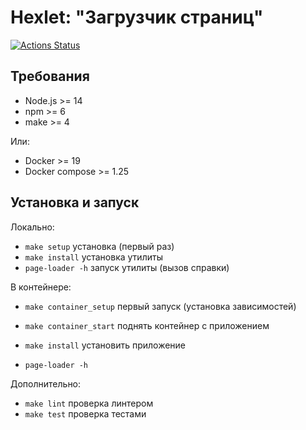 # Hexlet: "Загрузчик страниц"

[![Actions Status](https://github.com/Z-Slava/backend-project-lvl3/workflows/hexlet-check/badge.svg)](https://github.com/Z-Slava/backend-project-lvl3/actions)

## Требования

* Node.js >= 14
* npm >= 6
* make >= 4

Или:
* Docker >= 19
* Docker compose >= 1.25

## Установка и запуск

Локально:
* `make setup` установка (первый раз)
* `make install` установка утилиты
* `page-loader -h` запуск утилиты (вызов справки)

В контейнере:
* `make container_setup` первый запуск (установка зависимостей)

* `make container_start` поднять контейнер с приложением
* `make install` установить приложение
* `page-loader -h`

Дополнительно:
* `make lint` проверка линтером
* `make test` проверка тестами
